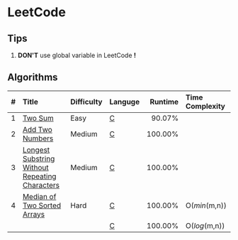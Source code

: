 # LeetCode

## Tips

1. **DON'T** use global variable in LeetCode **!**

## Algorithms
| #    | Title                                               | Difficulty | Languge  | Runtime | Time Complexity |
| ---: | :-------------------------------------------------- | :--------- | :------- | ------: | :-------------- |
| 1    | [Two Sum][1]                                        | Easy       | [C][1C]  | 90.07%  |                 |
| 2    | [Add Two Numbers][2]                                | Medium     | [C][2C]  | 100.00% |                 |
| 3    | [Longest Substring Without Repeating Characters][3] | Medium     | [C][3C]  | 100.00% |                 |
| 4    | [Median of Two Sorted Arrays][4]                    | Hard       | [C][4C1] | 100.00% | O(*min*(m,n))   |
|      |                                                     |            | [C][4C2] | 100.00% | O(*log*(m,n))   |

[1]:  ./doc/001.md
[1C]: ./src/prob/001.c
[2]:  ./doc/002.md
[2C]: ./src/prob/002.c
[3]:  ./doc/003.md
[3C]: ./src/prob/003.c
[4]:  ./doc/004.md
[4C1]: ./src/prob/004_1.c 
[4C2]: ./src/prob/004_2.c 
